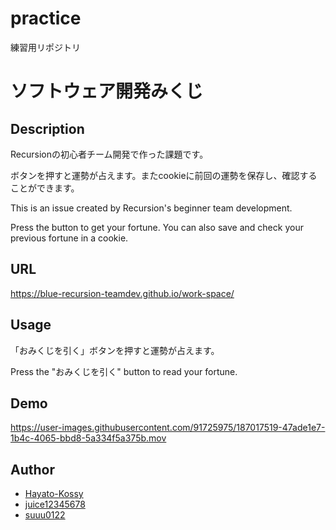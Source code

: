 # practice
練習用リポジトリ
# ソフトウェア開発みくじ
## Description
Recursionの初心者チーム開発で作った課題です。

ボタンを押すと運勢が占えます。またcookieに前回の運勢を保存し、確認することができます。

This is an issue created by Recursion's beginner team development.

Press the button to get your fortune. You can also save and check your previous fortune in a cookie.
## URL
https://blue-recursion-teamdev.github.io/work-space/

## Usage
「おみくじを引く」ボタンを押すと運勢が占えます。

Press the "おみくじを引く" button to read your fortune.

## Demo

https://user-images.githubusercontent.com/91725975/187017519-47ade1e7-1b4c-4065-bbd8-5a334f5a375b.mov

## Author
* [Hayato-Kossy](https://github.com/Hayato-Kossy)
* [juice12345678](https://github.com/juice12345678)
* [suuu0122](https://github.com/suuu0122)
